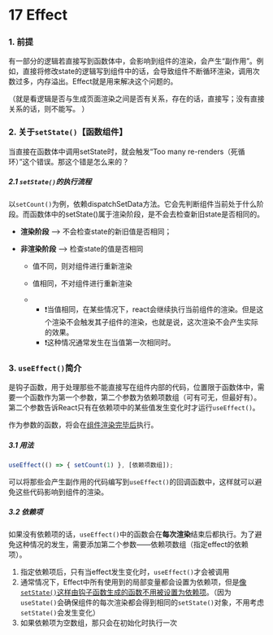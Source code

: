 # 17 Effect

### 1. 前提

有一部分的逻辑若直接写到函数体中，会影响到组件的渲染，会产生“副作用”。例如，直接将修改state的逻辑写到组件中的话，会导致组件不断循环渲染，调用次数过多，内存溢出。Effect就是用来解决这个问题的。

（就是看逻辑是否与生成页面渲染之间是否有关系，存在的话，直接写；没有直接关系的话，则不能写。 ）

### 2. 关于`setState()`【函数组件】

当直接在函数体中调用setState时，就会触发“Too many re-renders（死循环）”这个错误。那这个错是怎么来的？

##### 2.1 `setState()`的执行流程

以`setCount()`为例，依赖dispatchSetData方法。它会先判断组件当前处于什么阶段。而函数体中的setState()属于渲染阶段，是不会去检查新旧state是否相同的。

- **渲染阶段** --> 不会检查state的新旧值是否相同；

- **非渲染阶段** --> 检查state的值是否相同

  - 值不同，则对组件进行重新渲染

  - 值相同，不对组件进行重新渲染 

  - - ❗️当值相同，在某些情况下，react会继续执行当前组件的渲染。但是这个渲染不会触发其子组件的渲染，也就是说，这次渲染不会产生实际的效果。
    - ❗️这种情况通常发生在当值第一次相同时。

### 3. `useEffect()`简介

是钩子函数，用于处理那些不能直接写在组件内部的代码，位置限于函数体中，需要一个函数作为第一个参数，第二个参数为依赖项数组（可有可无，但最好有）。第二个参数告诉React只有在依赖项中的某些值发生变化时才运行`useEffect()`。

作为参数的函数，将会在<u>组件渲染完毕后</u>执行。

##### 3.1 用法

```JavaScript
useEffect(() => { setCount(1) }, [依赖项数组]);    
```

可以将那些会产生副作用的代码编写到`useEffect()`的回调函数中，这样就可以避免这些代码影响到组件的渲染。

##### 3.2 依赖项

如果没有依赖项的话，`useEffect()`中的函数会在**每次渲染**结束后都执行。为了避免这种情况的发生，需要添加第二个参数——依赖项数组（指定effect的依赖项）。

1. 指定依赖项后，只有当effect发生变化时，`useEffect()`才会被调用
2. 通常情况下，Effect中所有使用到的局部变量都会设置为依赖项，但是<u>像`setState()`这样由钩子函数生成的函数不用被设置为依赖项</u>。（因为`useState()`会确保组件的每次渲染都会得到相同的`setState()`对象，不用考虑`setState()`会发生变化）
3. 如果依赖项为空数组，那只会在初始化时执行一次
